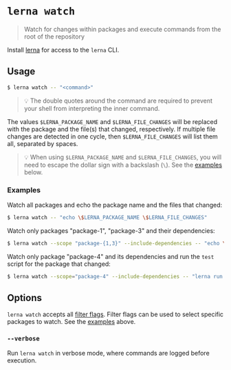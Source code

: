 # `lerna watch`

> Watch for changes within packages and execute commands from the root of the repository

Install [lerna](https://www.npmjs.com/package/lerna) for access to the `lerna` CLI.

## Usage

```sh
$ lerna watch -- "<command>"
```

> 💡 The double quotes around the command are required to prevent your shell from interpreting the inner command.

The values `$LERNA_PACKAGE_NAME` and `$LERNA_FILE_CHANGES` will be replaced with the package and the file(s) that changed, respectively. If multiple file changes are detected in one cycle, then `$LERNA_FILE_CHANGES` will list them all, separated by spaces.

> 💡 When using `$LERNA_PACKAGE_NAME` and `$LERNA_FILE_CHANGES`, you will need to escape the dollar sign with a backslash (`\`). See the [examples](#examples) below.

### Examples

Watch all packages and echo the package name and the files that changed:

```sh
$ lerna watch -- "echo \$LERNA_PACKAGE_NAME \$LERNA_FILE_CHANGES"
```

Watch only packages "package-1", "package-3" and their dependencies:

```sh
$ lerna watch --scope "package-{1,3}" --include-dependencies -- "echo \$LERNA_PACKAGE_NAME \$LERNA_FILE_CHANGES"
```

Watch only package "package-4" and its dependencies and run the `test` script for the package that changed:

```sh
$ lerna watch --scope="package-4" --include-dependencies -- "lerna run test --scope=\$LERNA_PACKAGE_NAME"
```

## Options

`lerna watch` accepts all [filter flags](https://www.npmjs.com/package/@lerna/filter-options). Filter flags can be used to select specific packages to watch. See the [examples](#examples) above.

### `--verbose`

Run `lerna watch` in verbose mode, where commands are logged before execution.
